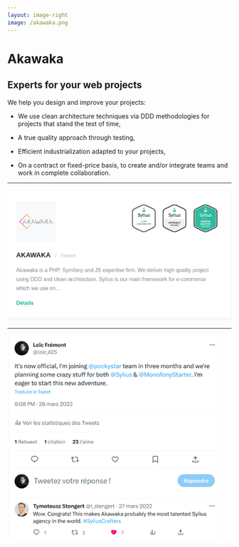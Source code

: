 ```yaml
---
layout: image-right
image: /akawaka.png
---
```


# Akawaka

## Experts for your web projects

We help you design and improve your projects:

<v-clicks>

*    We use clean architecture techniques via DDD methodologies for projects that stand the test of time,

*    A true quality approach through testing,

*    Efficient industrialization adapted to your projects,

*    On a contract or fixed-price basis, to create and/or integrate teams and work in complete collaboration.

</v-clicks>

<!-- 
Nous vous aidons à concevoir et améliorer vos projets :

* Nous utilisons des techniques d'architecture clean via les méthodologies DDD pour des projets qui tiennent dans le temps,

* Une vraie démarche qualité au travers de tests,

* Une industrialisation efficace et adapté pour vos projets,

* En régie ou en forfait afin de créer et/ou d'intégrer des équipes et travailler en complète collaboration.

-->

---

<img class="w-150" alt="Sylius partner" src="/sylius_partner.png">

---

<img class="w-150" alt="Joining Akawaka tweets" src="/joining_akawaka.png">
